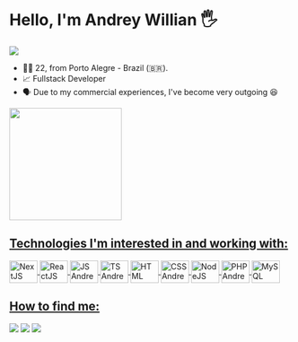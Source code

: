 # Hello, I'm Andrey Willian 🖐️

![](https://komarev.com/ghpvc/?username=Andreywrl&style=for-the-badge&color=red)
- 👨‍💻 22, from Porto Alegre - Brazil (🇧🇷).
- 📈 Fullstack Developer
- 🗣️ Due to my commercial experiences, I've become very outgoing 😆

<div>
<a href="https://github.com/Andreywrl">
<img height="200em" src="https://github-readme-stats.vercel.app/api/top-langs/?username=Andreywrl&layout=compact&langs_count=7&theme=dracula"/>
</div>

## Technologies I'm interested in and working with:
<div style="display: inline_block;">
<img align="center" height="40" width="50" alt="NextJS Andrey"  src="https://cdn.jsdelivr.net/gh/devicons/devicon/icons/nextjs/nextjs-original.svg" />
<img align="center" height="40" width="50" alt="ReactJS Andrey" src="https://cdn.jsdelivr.net/gh/devicons/devicon/icons/react/react-original.svg" />
<img align="center" height="40" width="50" alt="JS Andrey"src="https://cdn.jsdelivr.net/gh/devicons/devicon/icons/javascript/javascript-original.svg" />
<img align="center" height="40" width="50" alt="TS Andrey" src="https://cdn.jsdelivr.net/gh/devicons/devicon/icons/typescript/typescript-original.svg" />
<img align="center" height="40" width="50" alt="HTML Andrey" src="https://cdn.jsdelivr.net/gh/devicons/devicon/icons/html5/html5-original.svg" />
<img align="center" height="40" width="50" alt="CSS Andrey" src="https://cdn.jsdelivr.net/gh/devicons/devicon/icons/css3/css3-original.svg" />
<img align="center" height="40" width="50" alt="NodeJS Andrey" src="https://cdn.jsdelivr.net/gh/devicons/devicon/icons/nodejs/nodejs-original.svg" />
<img align="center" height="40" width="50" alt="PHP Andrey" src="https://cdn.jsdelivr.net/gh/devicons/devicon/icons/php/php-original.svg" />
<img align="center" height="40" width="50" alt="MySQL Andrey" src="https://cdn.jsdelivr.net/gh/devicons/devicon/icons/mysql/mysql-original.svg" />
</div>

## How to find me:
<div>
<a href="https://www.linkedin.com/in/andrey-willian/" target="_blank"><img src="https://img.shields.io/badge/LinkedIn-0077B5?style=for-the-badge&logo=linkedin&logoColor=white" target="_blank"></a>
<a href = "https://api.whatsapp.com/send?phone=5551994498561&text=Ol%C3%A1%20Andrey,%20tudo%20bem?%20Adorei%20seu%20perfil%20no%20GitHub!"><img src="https://img.shields.io/badge/WhatsApp-25D366?style=for-the-badge&logo=whatsapp&logoColor=white" target="_blank"></a>
<a href="mailto:andreywillianlemos@hotmail.com" target="_blank"><img src="https://img.shields.io/badge/Microsoft_Outlook-0078D4?style=for-the-badge&logo=microsoft-outlook&logoColor=white" target="_blank"></a>
</div>

<!---
Andreywrl/Andreywrl is a ✨ special ✨ repository because its `README.md` (this file) appears on your GitHub profile.
You can click the Preview link to take a look at your changes.
--->
